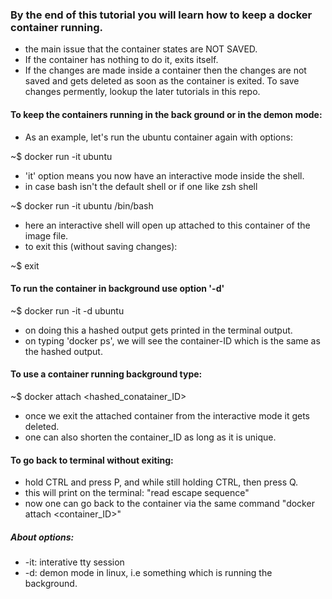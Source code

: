 ### By the end of this tutorial you will learn how to keep a docker container running.

- the main issue that the container states are NOT SAVED. 
- If the container has nothing to do it, exits itself. 
- If the changes are made inside a container then the changes are not saved and gets deleted as soon as the container is exited. To save changes permently, lookup the later tutorials in this repo.

#### To keep the containers running in the back ground or in the demon mode:

- As an example, let's run the ubuntu container again with options:

~$ docker run -it ubuntu

- 'it' option means you now have an interactive mode inside the shell.
- in case bash isn't the default shell or if one like zsh shell

~$ docker run -it ubuntu /bin/bash 

- here an interactive shell will open up attached to this container of the image file.
- to exit this (without saving changes):

~$ exit


#### To run the container in background use option '-d'

~$ docker run -it -d ubuntu

- on doing this a hashed output gets printed in the terminal output.
- on typing 'docker ps', we will see the container-ID which is the same as the hashed output.

#### To use a container running background type:

~$ docker attach <hashed_conatainer_ID>

- once we exit the attached container from the interactive mode it gets deleted.
- one can also shorten the container_ID as long as it is unique.

#### To go back to terminal without exiting:

- hold CTRL and press P, and while still holding CTRL, then press Q.
- this will print on the terminal: "read escape sequence"
- now one can go back to the container via the same command "docker attach <container_ID>" 

##### About options:

- -it: interative tty session
- -d: demon mode in linux, i.e something which is running the background.
